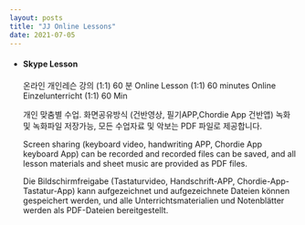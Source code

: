```yaml
---
layout: posts
title: "JJ Online Lessons"
date: 2021-07-05
---
```


- #### Skype Lesson
  
  온라인 개인레슨 강의 (1:1)  60 분 
  Online Lesson (1:1) 60 minutes
  Online Einzelunterricht (1:1) 60 Min
 
  
  개인 맞춤별 수업. 화면공유방식 (건반영상, 필기APP,Chordie App 건반앱) 녹화 및 녹화파일 저장가능, 모든 수업자료 및 악보는 PDF 파일로 제공합니다.
  
  Screen sharing (keyboard video, handwriting APP, Chordie App keyboard App) can be recorded and recorded files can be saved, and all lesson materials and sheet music are provided as PDF files.

  Die Bildschirmfreigabe (Tastaturvideo, Handschrift-APP, Chordie-App-Tastatur-App) kann aufgezeichnet und aufgezeichnete Dateien können gespeichert werden, und alle Unterrichtsmaterialien und Notenblätter werden als PDF-Dateien bereitgestellt.

  


